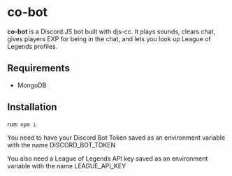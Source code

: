 # co-bot

**co-bot** is a Discord.JS bot built with djs-cc. It plays sounds, clears chat, gives players EXP for being in the chat, and lets you look up League of Legends profiles.

## Requirements

- MongoDB

## Installation

run: `npm i`

You need to have your Discord Bot Token saved as an environment variable with the name DISCORD\_BOT\_TOKEN

You also need a League of Legends API key saved as an environment variable with the name LEAGUE\_API\_KEY